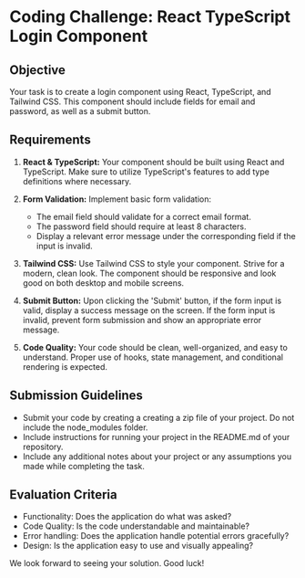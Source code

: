 
# Coding Challenge: React TypeScript Login Component

## Objective

Your task is to create a login component using React, TypeScript, and Tailwind CSS. This component should include fields for email and password, as well as a submit button.

## Requirements

1.  **React & TypeScript:** Your component should be built using React and TypeScript. Make sure to utilize TypeScript's features to add type definitions where necessary.
    
2.  **Form Validation:** Implement basic form validation:
    
    -   The email field should validate for a correct email format.
    -   The password field should require at least 8 characters.
    -   Display a relevant error message under the corresponding field if the input is invalid.
3.  **Tailwind CSS:** Use Tailwind CSS to style your component. Strive for a modern, clean look. The component should be responsive and look good on both desktop and mobile screens.
    
4.  **Submit Button:** Upon clicking the 'Submit' button, if the form input is valid, display a success message on the screen. If the form input is invalid, prevent form submission and show an appropriate error message.
    
5.  **Code Quality:** Your code should be clean, well-organized, and easy to understand. Proper use of hooks, state management, and conditional rendering is expected.
    

## Submission Guidelines

-   Submit your code by creating a creating a zip file of your project. Do not include the node_modules folder.
-   Include instructions for running your project in the README.md of your repository.
-   Include any additional notes about your project or any assumptions you made while completing the task.

## Evaluation Criteria

-   Functionality: Does the application do what was asked?
-   Code Quality: Is the code understandable and maintainable?
-   Error handling: Does the application handle potential errors gracefully?
-   Design: Is the application easy to use and visually appealing?

We look forward to seeing your solution. Good luck!
